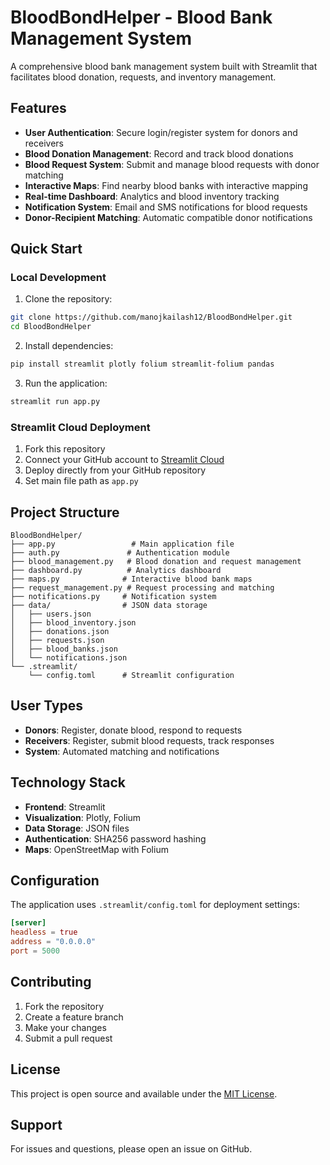 # BloodBondHelper - Blood Bank Management System

A comprehensive blood bank management system built with Streamlit that facilitates blood donation, requests, and inventory management.

## Features

- **User Authentication**: Secure login/register system for donors and receivers
- **Blood Donation Management**: Record and track blood donations
- **Blood Request System**: Submit and manage blood requests with donor matching
- **Interactive Maps**: Find nearby blood banks with interactive mapping
- **Real-time Dashboard**: Analytics and blood inventory tracking
- **Notification System**: Email and SMS notifications for blood requests
- **Donor-Recipient Matching**: Automatic compatible donor notifications

## Quick Start

### Local Development

1. Clone the repository:
```bash
git clone https://github.com/manojkailash12/BloodBondHelper.git
cd BloodBondHelper
```

2. Install dependencies:
```bash
pip install streamlit plotly folium streamlit-folium pandas
```

3. Run the application:
```bash
streamlit run app.py
```

### Streamlit Cloud Deployment

1. Fork this repository
2. Connect your GitHub account to [Streamlit Cloud](https://share.streamlit.io/)
3. Deploy directly from your GitHub repository
4. Set main file path as `app.py`

## Project Structure

```
BloodBondHelper/
├── app.py                 # Main application file
├── auth.py               # Authentication module
├── blood_management.py   # Blood donation and request management
├── dashboard.py          # Analytics dashboard
├── maps.py              # Interactive blood bank maps
├── request_management.py # Request processing and matching
├── notifications.py     # Notification system
├── data/                # JSON data storage
│   ├── users.json
│   ├── blood_inventory.json
│   ├── donations.json
│   ├── requests.json
│   ├── blood_banks.json
│   └── notifications.json
└── .streamlit/
    └── config.toml      # Streamlit configuration
```

## User Types

- **Donors**: Register, donate blood, respond to requests
- **Receivers**: Register, submit blood requests, track responses
- **System**: Automated matching and notifications

## Technology Stack

- **Frontend**: Streamlit
- **Visualization**: Plotly, Folium
- **Data Storage**: JSON files
- **Authentication**: SHA256 password hashing
- **Maps**: OpenStreetMap with Folium

## Configuration

The application uses `.streamlit/config.toml` for deployment settings:

```toml
[server]
headless = true
address = "0.0.0.0"
port = 5000
```

## Contributing

1. Fork the repository
2. Create a feature branch
3. Make your changes
4. Submit a pull request

## License

This project is open source and available under the [MIT License](LICENSE).

## Support

For issues and questions, please open an issue on GitHub.
